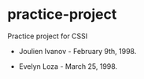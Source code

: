 # practice-project
Practice project for CSSI

* Joulien Ivanov - February 9th, 1998.

* Evelyn Loza - March 25, 1998.
